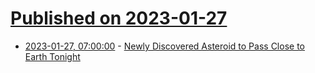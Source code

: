 # [Published on 2023-01-27](index.md)

* [2023-01-27, 07:00:00](https://science.slashdot.org/story/23/01/26/2349258/newly-discovered-asteroid-to-pass-close-to-earth-tonight?utm_source=rss1.0mainlinkanon&utm_medium=feed) - [Newly Discovered Asteroid to Pass Close to Earth Tonight](https://science.slashdot.org/story/23/01/26/2349258/newly-discovered-asteroid-to-pass-close-to-earth-tonight?utm_source=rss1.0mainlinkanon&utm_medium=feed)
